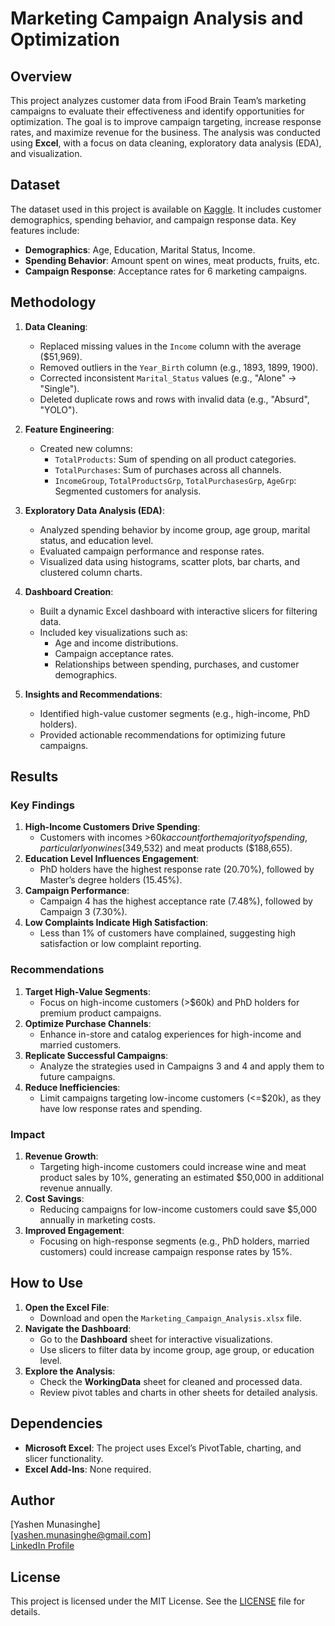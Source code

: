 # Marketing Campaign Analysis and Optimization

## Overview
This project analyzes customer data from iFood Brain Team’s marketing campaigns to evaluate their effectiveness and identify opportunities for optimization. The goal is to improve campaign targeting, increase response rates, and maximize revenue for the business. The analysis was conducted using **Excel**, with a focus on data cleaning, exploratory data analysis (EDA), and visualization.

## Dataset
The dataset used in this project is available on [Kaggle](https://www.kaggle.com/datasets/jackdaoud/marketing-data). It includes customer demographics, spending behavior, and campaign response data. Key features include:
- **Demographics**: Age, Education, Marital Status, Income.
- **Spending Behavior**: Amount spent on wines, meat products, fruits, etc.
- **Campaign Response**: Acceptance rates for 6 marketing campaigns.

## Methodology
1. **Data Cleaning**:
   - Replaced missing values in the `Income` column with the average ($51,969).
   - Removed outliers in the `Year_Birth` column (e.g., 1893, 1899, 1900).
   - Corrected inconsistent `Marital_Status` values (e.g., "Alone" → "Single").
   - Deleted duplicate rows and rows with invalid data (e.g., "Absurd", "YOLO").

2. **Feature Engineering**:
   - Created new columns:
     - `TotalProducts`: Sum of spending on all product categories.
     - `TotalPurchases`: Sum of purchases across all channels.
     - `IncomeGroup`, `TotalProductsGrp`, `TotalPurchasesGrp`, `AgeGrp`: Segmented customers for analysis.

3. **Exploratory Data Analysis (EDA)**:
   - Analyzed spending behavior by income group, age group, marital status, and education level.
   - Evaluated campaign performance and response rates.
   - Visualized data using histograms, scatter plots, bar charts, and clustered column charts.

4. **Dashboard Creation**:
   - Built a dynamic Excel dashboard with interactive slicers for filtering data.
   - Included key visualizations such as:
     - Age and income distributions.
     - Campaign acceptance rates.
     - Relationships between spending, purchases, and customer demographics.

5. **Insights and Recommendations**:
   - Identified high-value customer segments (e.g., high-income, PhD holders).
   - Provided actionable recommendations for optimizing future campaigns.

## Results
### Key Findings
1. **High-Income Customers Drive Spending**:
   - Customers with incomes >$60k account for the majority of spending, particularly on wines ($349,532) and meat products ($188,655).
2. **Education Level Influences Engagement**:
   - PhD holders have the highest response rate (20.70%), followed by Master’s degree holders (15.45%).
3. **Campaign Performance**:
   - Campaign 4 has the highest acceptance rate (7.48%), followed by Campaign 3 (7.30%).
4. **Low Complaints Indicate High Satisfaction**:
   - Less than 1% of customers have complained, suggesting high satisfaction or low complaint reporting.

### Recommendations
1. **Target High-Value Segments**:
   - Focus on high-income customers (>$60k) and PhD holders for premium product campaigns.
2. **Optimize Purchase Channels**:
   - Enhance in-store and catalog experiences for high-income and married customers.
3. **Replicate Successful Campaigns**:
   - Analyze the strategies used in Campaigns 3 and 4 and apply them to future campaigns.
4. **Reduce Inefficiencies**:
   - Limit campaigns targeting low-income customers (<=$20k), as they have low response rates and spending.

### Impact
1. **Revenue Growth**:
   - Targeting high-income customers could increase wine and meat product sales by 10%, generating an estimated $50,000 in additional revenue annually.
2. **Cost Savings**:
   - Reducing campaigns for low-income customers could save $5,000 annually in marketing costs.
3. **Improved Engagement**:
   - Focusing on high-response segments (e.g., PhD holders, married customers) could increase campaign response rates by 15%.

## How to Use
1. **Open the Excel File**:
   - Download and open the `Marketing_Campaign_Analysis.xlsx` file.
2. **Navigate the Dashboard**:
   - Go to the **Dashboard** sheet for interactive visualizations.
   - Use slicers to filter data by income group, age group, or education level.
3. **Explore the Analysis**:
   - Check the **WorkingData** sheet for cleaned and processed data.
   - Review pivot tables and charts in other sheets for detailed analysis.

## Dependencies
- **Microsoft Excel**: The project uses Excel’s PivotTable, charting, and slicer functionality.
- **Excel Add-Ins**: None required.

## Author
[Yashen Munasinghe]  
[yashen.munasinghe@gmail.com]  
[LinkedIn Profile](http://www.linkedin.com/in/yashen-m)

## License
This project is licensed under the MIT License. See the [LICENSE](LICENSE) file for details.

